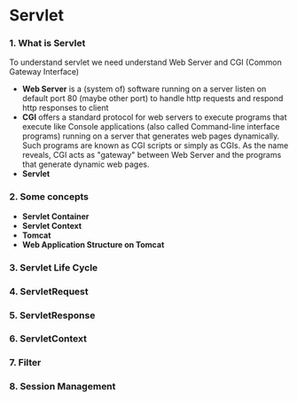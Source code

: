 # Servlet

### 1. What is Servlet
To understand servlet we need understand Web Server and CGI (Common Gateway Interface)
* **Web Server** is a (system of) software running on a server listen on default port 80 (maybe other port) to handle http requests and respond http responses to client
* **CGI** offers a standard protocol for web servers to execute programs that execute like Console applications (also called Command-line interface programs) running on a server that generates web pages dynamically. Such programs are known as CGI scripts or simply as CGIs. As the name reveals, CGI acts as "gateway" between Web Server and the programs that generate dynamic web pages.
* **Servlet**
### 2. Some concepts
* **Servlet Container**
* **Servlet Context**
* **Tomcat**
* **Web Application Structure on Tomcat**

### 3. Servlet Life Cycle

### 4. ServletRequest

### 5. ServletResponse

### 6. ServletContext

### 7. Filter

### 8. Session Management
